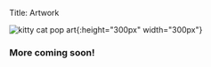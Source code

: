 Title: Artwork

![kitty cat pop art]({filename}/images/kitty.jpg){:height="300px" width="300px"}

### More coming soon!